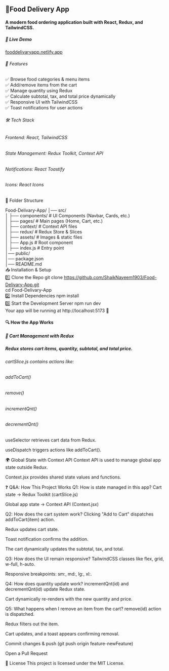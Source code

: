 

## 🍔Food Delivery App
#### A modern food ordering application built with React, Redux, and TailwindCSS.

##### 🚀 Live Demo
[fooddelivaryapp.netlify.app](url)

###### 📌 Features
✅ Browse food categories & menu items </br>
✅ Add/remove items from the cart </br>
✅ Manage quantity using Redux </br>
✅ Calculate subtotal, tax, and total price dynamically </br>
✅ Responsive UI with TailwindCSS </br>
✅ Toast notifications for user actions </br>

###### 🛠 Tech Stack
###### Frontend: React, TailwindCSS

###### State Management: Redux Toolkit, Context API

###### Notifications: React Toastify

###### Icons: React Icons

📂 Folder Structure

Food-Delivary-App/
│── src/ </br>
│   ├── components/   # UI Components (Navbar, Cards, etc.) </br>
│   ├── pages/        # Main pages (Home, Cart, etc.) </br>
│   ├── context/      # Context API files </br>
│   ├── redux/        # Redux Store & Slices </br>
│   ├── assets/       # Images & static files </br>
│   ├── App.js        # Root component </br>
│   ├── index.js      # Entry point </br>
│── public/ </br>
│── package.json </br>
│── README.md </br>
📥 Installation & Setup </br>
1️⃣ Clone the Repo
git clone https://github.com/ShaikNayeem1903/Food-Delivary-App.git </br>
cd Food-Delivary-App </br>
2️⃣ Install Dependencies
npm install </br>
3️⃣ Start the Development Server
npm run dev </br>
Your app will be running at http://localhost:5173 🚀 </br>

#### 🔍 How the App Works </br>
##### 🛒 Cart Management with Redux </br>
##### Redux stores cart items, quantity, subtotal, and total price. </br>

###### cartSlice.js contains actions like:

###### addToCart()

###### remove()

###### incrementQnt()

###### decrementQnt()

useSelector retrieves cart data from Redux.

useDispatch triggers actions like addToCart().

🌍 Global State with Context API
Context API is used to manage global app state outside Redux.

Context.jsx provides shared state values and functions.

❓ Q&A: How This Project Works
Q1: How is state managed in this app?
Cart state → Redux Toolkit (cartSlice.js)

Global app state → Context API (Context.jsx)

Q2: How does the cart system work?
Clicking "Add to Cart" dispatches addToCart(item) action.

Redux updates cart state.

Toast notification confirms the addition.

The cart dynamically updates the subtotal, tax, and total.

Q3: How does the UI remain responsive?
TailwindCSS classes like flex, grid, w-full, h-auto.

Responsive breakpoints: sm:, md:, lg:, xl:.

Q4: How does quantity update work?
incrementQnt(id) and decrementQnt(id) update Redux state.

Cart dynamically re-renders with the new quantity and price.

Q5: What happens when I remove an item from the cart?
remove(id) action is dispatched.

Redux filters out the item.

Cart updates, and a toast appears confirming removal.



Commit changes & push (git push origin feature-newFeature)

Open a Pull Request

📜 License
This project is licensed under the MIT License.
